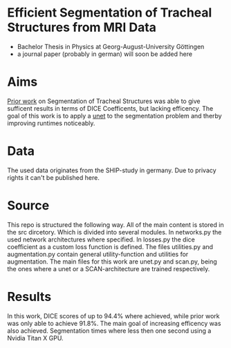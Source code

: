 Efficient Segmentation of Tracheal Structures from MRI Data
===
- Bachelor Thesis in Physics at Georg-August-University Göttingen
- a journal paper (probably in german) will soon be added here 

# Aims
[Prior work](http://ieeexplore.ieee.org/document/6046660/) on Segmentation of Tracheal Structures was able to give sufficent results in terms of DICE Coefficents, but lacking efficency. The goal of this work is to apply a [unet](https://arxiv.org/abs/1505.04597) to the segmentation problem and therby improving runtimes noticeably. 

# Data 
The used data originates from the SHIP-study in germany. Due to privacy rights it can't be published here. 

# Source
This repo is structured the following way. All of the main content is stored in the src dircetory. Which is divided into several modules. In networks.py the used network architectures where specified. In losses.py the dice coefficient as a custom loss function is defined. The files utilities.py and augmentation.py contain general utility-function and utilities for augmentation. The main files for this work are unet.py and scan.py, being the ones where a unet or a SCAN-architecture are trained respectively. 

# Results
In this work, DICE scores of up to 94.4% where achieved, while prior work was only able to achieve 91.8%. The main goal of increasing efficency was also achieved. Segmentation times where less then one second using a Nvidia Titan X GPU. 
